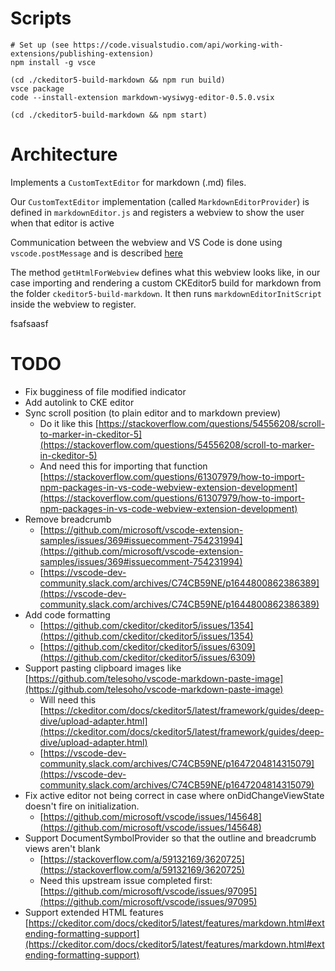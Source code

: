 # Scripts

```
# Set up (see https://code.visualstudio.com/api/working-with-extensions/publishing-extension)
npm install -g vsce

(cd ./ckeditor5-build-markdown && npm run build)
vsce package
code --install-extension markdown-wysiwyg-editor-0.5.0.vsix

(cd ./ckeditor5-build-markdown && npm start)
```

# Architecture

Implements a `CustomTextEditor` for markdown (.md) files.

Our `CustomTextEditor` implementation (called `MarkdownEditorProvider`) is defined in `markdownEditor.js` and registers a webview to show the user when that editor is active

Communication between the webview and VS Code is done using `vscode.postMessage` and is described [here](https://code.visualstudio.com/api/extension-guides/custom-editors#custom-text-editor)

The method `getHtmlForWebview` defines what this webview looks like, in our case importing and rendering a custom CKEditor5 build for markdown from the folder `ckeditor5-build-markdown`. It then runs `markdownEditorInitScript` inside the webview to register.

fsafsaasf

# TODO

- Fix bugginess of file modified indicator
- Add autolink to CKE editor
- Sync scroll position (to plain editor and to markdown preview)
  - Do it like this [https://stackoverflow.com/questions/54556208/scroll-to-marker-in-ckeditor-5](https://stackoverflow.com/questions/54556208/scroll-to-marker-in-ckeditor-5)
  - And need this for importing that function [https://stackoverflow.com/questions/61307979/how-to-import-npm-packages-in-vs-code-webview-extension-development](https://stackoverflow.com/questions/61307979/how-to-import-npm-packages-in-vs-code-webview-extension-development)
- Remove breadcrumb
  - [https://github.com/microsoft/vscode-extension-samples/issues/369#issuecomment-754231994](https://github.com/microsoft/vscode-extension-samples/issues/369#issuecomment-754231994)
  - [https://vscode-dev-community.slack.com/archives/C74CB59NE/p1644800862386389](https://vscode-dev-community.slack.com/archives/C74CB59NE/p1644800862386389)
- Add code formatting
  - [https://github.com/ckeditor/ckeditor5/issues/1354](https://github.com/ckeditor/ckeditor5/issues/1354)
  - [https://github.com/ckeditor/ckeditor5/issues/6309](https://github.com/ckeditor/ckeditor5/issues/6309)
- Support pasting clipboard images like [https://github.com/telesoho/vscode-markdown-paste-image](https://github.com/telesoho/vscode-markdown-paste-image)
  - Will need this [https://ckeditor.com/docs/ckeditor5/latest/framework/guides/deep-dive/upload-adapter.html](https://ckeditor.com/docs/ckeditor5/latest/framework/guides/deep-dive/upload-adapter.html)
  - [https://vscode-dev-community.slack.com/archives/C74CB59NE/p1647204814315079](https://vscode-dev-community.slack.com/archives/C74CB59NE/p1647204814315079)
- Fix active editor not being correct in case where onDidChangeViewState doesn't fire on initialization.
  - [https://github.com/microsoft/vscode/issues/145648](https://github.com/microsoft/vscode/issues/145648)
- Support DocumentSymbolProvider so that the outline and breadcrumb views aren't blank
  - [https://stackoverflow.com/a/59132169/3620725](https://stackoverflow.com/a/59132169/3620725)
  - Need this upstream issue completed first: [https://github.com/microsoft/vscode/issues/97095](https://github.com/microsoft/vscode/issues/97095)
- Support extended HTML features [https://ckeditor.com/docs/ckeditor5/latest/features/markdown.html#extending-formatting-support](https://ckeditor.com/docs/ckeditor5/latest/features/markdown.html#extending-formatting-support)
